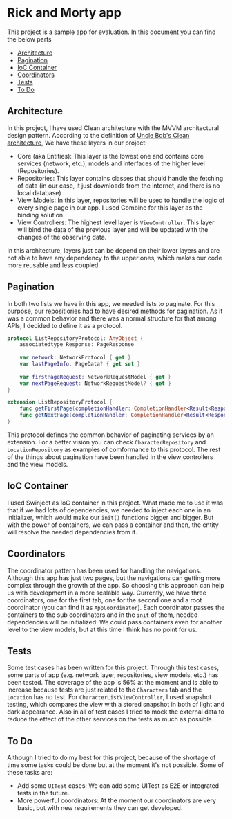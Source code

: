 # Rick and Morty app

This project is a sample app for evaluation. In this document you can find the below parts

- [Architecture](#architecture)
- [Pagination](#pagination)
- [IoC Container](#ioc-container)
- [Coordinators](#coordinators)
- [Tests](#tests)
- [To Do](#to-do)

## Architecture

In this project, I have used Clean architecture with the MVVM architectural design pattern. According to the definition of [Uncle Bob's Clean architecture](https://blog.cleancoder.com/uncle-bob/2012/08/13/the-clean-architecture.html), We have these layers in our project:
- Core (aka Entities): This layer is the lowest one and contains core services (network, etc.), models and interfaces of the higher level (Repositories).
- Repositories: This layer contains classes that should handle the fetching of data (in our case, it just downloads from the internet, and there is no local database)
- View Models: In this layer, repositories will be used to handle the logic of every single page in our app. I used Combine for this layer as the binding solution.
- View Controllers: The highest level layer is `ViewController`. This layer will bind the data of the previous layer and will be updated with the changes of the observing data.

In this architecture, layers just can be depend on their lower layers and are not able to have any dependency to the upper ones, which makes our code more reusable and less coupled.

## Pagination

In both two lists we have in this app, we needed lists to paginate. For this purpose, our repositiories had to have desired methods for pagination. As it was a common behavior and there was a normal structure for that among APIs, I decided to define it as a protocol.

```swift
protocol ListRepositoryProtocol: AnyObject {
    associatedtype Response: PageResponse
    
    var network: NetworkProtocol { get }
    var lastPageInfo: PageData? { get set }
    
    var firstPageRequest: NetworkRequestModel { get }
    var nextPageRequest: NetworkRequestModel? { get }
}

extension ListRepositoryProtocol {
    func getFirstPage(completionHandler: CompletionHandler<Result<Response, NetworkError>>?) { ... }
    func getNextPage(completionHandler: CompletionHandler<Result<Response, NetworkError>>?) { ... }
}
```

This protocol defines the common behavior of paginating services by an extension. For a better vision you can check `CharacterRepository` and `LocationRepository` as examples of comformance to this protocol. The rest of the things about pagination have been handled in the view controllers and the view models.

## IoC Container

I used Swinject as IoC container in this project. What made me to use it was that if we had lots of dependencies, we needed to inject each one in an initializer, which would make our `init()` functions bigger and bigger. But with the power of containers, we can pass a container and then, the entity will resolve the needed dependencies from it.

## Coordinators

The coordinator pattern has been used for handling the navigations. Although this app has just two pages, but the navigations can getting more complex through the growth of the app. So choosing this approach can help us with development in a more scalable way. Currently, we have three coordinators, one for the first tab, one for the second one and a root coordinator (you can find it as `AppCoordinator`). Each coordinator passes the containers to the sub coordinators and in the `init` of them, needed dependencies will be initialized. We could pass containers even for another level to the view models, but at this time I think has no point for us.

## Tests

Some test cases has been written for this project. Through this test cases, some parts of app (e.g. network layer, repositories, view models, etc.) has been tested. The coverage of the app is 56% at the moment and is able to increase because tests are just related to the `Characters` tab and the `Location` has no test. For `CharacterListViewController`, I used snapshot testing, which compares the view with a stored snapshot in both of light and dark appearance. Also in all of test cases I tried to mock the external data to reduce the effect of the other services on the tests as much as possible.

## To Do

Although I tried to do my best for this project, because of the shortage of time some tasks could be done but at the moment it's not possible. Some of these tasks are:

- Add some `UITest` cases: We can add some UITest as E2E or integrated tests in the future.
- More powerful coordinators: At the moment our coordinators are very basic, but with new requirements they can get developed.
